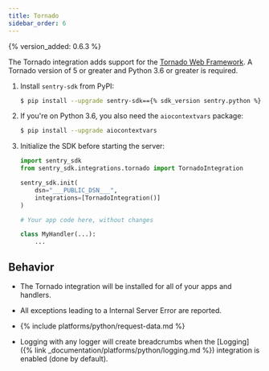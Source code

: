 ```yaml
---
title: Tornado
sidebar_order: 6
---
```


{% version_added: 0.6.3 %}

<!-- WIZARD -->
The Tornado integration adds support for the [Tornado Web
Framework](https://www.tornadoweb.org/). A Tornado version of 5 or greater and
Python 3.6 or greater is required.

1. Install `sentry-sdk` from PyPI:

    ```bash
    $ pip install --upgrade sentry-sdk=={% sdk_version sentry.python %}
    ```

2.  If you're on Python 3.6, you also need the `aiocontextvars` package:

    ```bash
    $ pip install --upgrade aiocontextvars
    ```

3.  Initialize the SDK before starting the server:

    ```python
    import sentry_sdk
    from sentry_sdk.integrations.tornado import TornadoIntegration
    
    sentry_sdk.init(
        dsn="___PUBLIC_DSN___",
        integrations=[TornadoIntegration()]
    )

    # Your app code here, without changes

    class MyHandler(...):
        ...
    ```

<!-- ENDWIZARD -->

## Behavior

* The Tornado integration will be installed for all of your apps and handlers.

* All exceptions leading to a Internal Server Error are reported.

* {% include platforms/python/request-data.md %}

* Logging with any logger will create breadcrumbs when
  the [Logging]({% link _documentation/platforms/python/logging.md %})
  integration is enabled (done by default).
